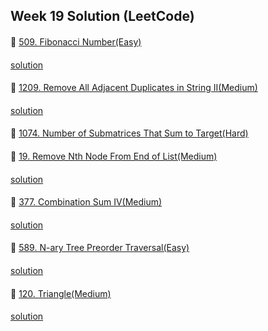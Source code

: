 ## Week 19 Solution (LeetCode)

####
👀 [509. Fibonacci Number(Easy)](https://leetcode.com/problems/fibonacci-number/)
####
[solution](https://github.com/BBBOMi/Algorithms-New/blob/master/week54/sun/Leet509.kt)

####
👀 [1209. Remove All Adjacent Duplicates in String II(Medium)](https://leetcode.com/problems/remove-all-adjacent-duplicates-in-string-ii/)
####
[solution](https://github.com/BBBOMi/Algorithms-New/blob/master/week54/sun/Leet1209.kt)

####
👀 [1074. Number of Submatrices That Sum to Target(Hard)](https://leetcode.com/problems/number-of-submatrices-that-sum-to-target/)

####
👀 [19. Remove Nth Node From End of List(Medium)](https://leetcode.com/problems/remove-nth-node-from-end-of-list/)
####
[solution](https://github.com/BBBOMi/Algorithms-New/blob/master/week54/sun/Leet19.kt)

####
👀 [377. Combination Sum IV(Medium)](https://leetcode.com/problems/combination-sum-iv/)
####
[solution](https://github.com/BBBOMi/Algorithms-New/blob/master/week54/sun/Leet377.kt)

####
👀 [589. N-ary Tree Preorder Traversal(Easy)](https://leetcode.com/problems/n-ary-tree-preorder-traversal/)
####
[solution](https://github.com/BBBOMi/Algorithms-New/blob/master/week54/sun/Leet589.kt)

####
👀 [120. Triangle(Medium)](https://leetcode.com/problems/triangle/)
####
[solution](https://github.com/BBBOMi/Algorithms-New/blob/master/week54/sun/Leet120.kt)